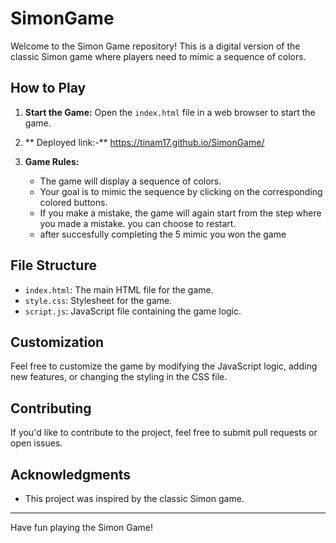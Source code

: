 # SimonGame

Welcome to the Simon Game repository! This is a digital version of the classic Simon game where players need to mimic a sequence of colors.

## How to Play

1. **Start the Game:** Open the `index.html` file in a web browser to start the game.
2. ** Deployed link:-** https://tinam17.github.io/SimonGame/

3. **Game Rules:**
   - The game will display a sequence of colors.
   - Your goal is to mimic the sequence by clicking on the corresponding colored buttons.
   - If you make a mistake, the game will again start from the step where you made a mistake. you can choose to restart.
   - after succesfully completing the 5 mimic you won the game

## File Structure

- `index.html`: The main HTML file for the game.
- `style.css`: Stylesheet for the game.
- `script.js`: JavaScript file containing the game logic.

## Customization

Feel free to customize the game by modifying the JavaScript logic, adding new features, or changing the styling in the CSS file.

## Contributing

If you'd like to contribute to the project, feel free to submit pull requests or open issues.

## Acknowledgments

- This project was inspired by the classic Simon game.

---

Have fun playing the Simon Game!
